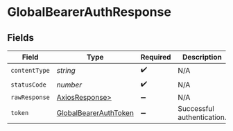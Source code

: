 # GlobalBearerAuthResponse


## Fields

| Field                                                                     | Type                                                                      | Required                                                                  | Description                                                               |
| ------------------------------------------------------------------------- | ------------------------------------------------------------------------- | ------------------------------------------------------------------------- | ------------------------------------------------------------------------- |
| `contentType`                                                             | *string*                                                                  | :heavy_check_mark:                                                        | N/A                                                                       |
| `statusCode`                                                              | *number*                                                                  | :heavy_check_mark:                                                        | N/A                                                                       |
| `rawResponse`                                                             | [AxiosResponse>](https://axios-http.com/docs/res_schema)                  | :heavy_minus_sign:                                                        | N/A                                                                       |
| `token`                                                                   | [GlobalBearerAuthToken](../../models/operations/globalbearerauthtoken.md) | :heavy_minus_sign:                                                        | Successful authentication.                                                |